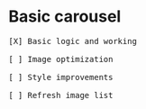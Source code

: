 # Basic carousel

<pre>
[X] Basic logic and working <br/>
[ ] Image optimization <br/>
[ ] Style improvements <br/>
[ ] Refresh image list <br/>
</pre>
